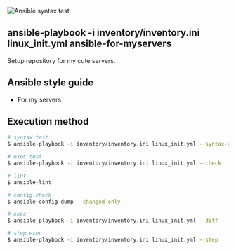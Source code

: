![Ansible syntax test](https://github.com/ryuichi1208/ansible-for-myservers/workflows/Ansible%20syntax%20test/badge.svg?branch=master)

## ansible-playbook -i inventory/inventory.ini linux_init.yml ansible-for-myservers
Setup repository for my cute servers.

## Ansible style guide

* For my servers

## Execution method

``` bash
# syntax test
$ ansible-playbook -i inventory/inventory.ini linux_init.yml --syntax-check

# exec test
$ ansible-playbook -i inventory/inventory.ini linux_init.yml --check

# lint
$ ansible-lint

# config check
$ ansible-config dump --changed-only

# exec
$ ansible-playbook -i inventory/inventory.ini linux_init.yml --diff

# step exec
$ ansible-playbook -i inventory/inventory.ini linux_init.yml --step
```
